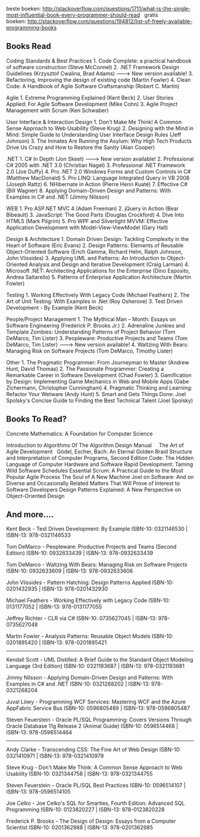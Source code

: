 beste boeken: http://stackoverflow.com/questions/1711/what-is-the-single-most-influential-book-every-programmer-should-read
 
gratis boeken: http://stackoverflow.com/questions/194812/list-of-freely-available-programming-books



Books Read
----------

Coding Standards & Best Practices
	1. Code Complete: a practical handbook of software construction (Steve McConnel)
	2. .NET Framework Design Guidelines (Krzysztof Cwalina, Brad Adams) ---> New version available!
	3. Refactoring, Improving the design of existing code (Martin Fowler)
	4. Clean Code: A Handbook of Agile Software Craftsmanship (Robert C. Martin)

Agile
	1. Extreme Programming Explained (Kent Beck)
	2. User Stories Applied: For Agile Software Development (Mike Cohn)
	3. Agile Project Management with Scrum (Ken Schwaber)

User Interface & Interaction Design
	1. Don't Make Me Think! A Common Sense Approach to Web Usability (Steve Krug)
	2. Designing with the Mind in Mind: Simple Guide to Understanding User Interface Design Rules (Jeff Johnson)
	3. The Inmates Are Running the Asylum: Why High Tech Products Drive Us Crazy and How to Restore the Sanity (Alan Cooper)

.NET
	1. C# In Depth (Jon Skeet)                                                          ---> New version available!
	2. Professional C# 2005 with .NET 3.0 (Christian Nagel)
	3. Professional .NET Framework 2.0 (Joe Duffy)
	4. Pro .NET 2.0 Windows Forms and Custom Controls in C# (Matthew MacDonald)
	5. Pro LINQ: Language Integrated Query in VB 2008 (Joseph Rattz)
	6. NHibernate in Action (Pierre Henri Kuaté)
	7. Effective C# (Bill Wagner)
	8. Applying Domain-Driven Design and Patterns: With Examples in C# and .NET (Jimmy Nilsson)

WEB
	1. Pro ASP.NET MVC 4 (Adam Freeman)
	2. jQuery in Action (Bear Bibeault)
	3. JavaScript: The Good Parts (Douglas Crockford)
	4. Dive Into HTML5 (Mark Pilgrim)
	5. Pro WPF and Silverlight MVVM: Effective Application Development with Model-View-ViewModel (Gary Hall)

Design & Architecture
	1. Domain Driven Design: Tackling Complexity in the Heart of Software (Eric Evans)
	2. Design Patterns: Elements of Reusable Object-Oriented Software (Erich Gamma, Richard Helm, Ralph Johnson, John Vlissides)
	3. Applying UML and Patterns: An Introduction to Object-Oriented Analysis and Design and Iterative Development (Craig Larman)
	4. Microsoft .NET: Architecting Applications for the Enterprise (Dino Esposito, Andrea Saltarello)
	5. Patterns of Enterprise Application Architecture (Martin Fowler)

Testing
	1. Working Effectively With Legacy Code (Michael Feathers)
	2. The Art of Unit Testing: With Examples in .Net (Roy Osherove)
	3. Test Driven Development - By Example (Kent Beck)

People/Project Management
	1. The Mythical Man – Month: Essays on Software Engineering (Frederick P. Brooks Jr.)
	2. Adrenaline Junkies and Template Zombies: Understanding Patterns of Project Behavior (Tom DeMarco, Tim Lister)
	3. Peopleware: Productive Projects and Teams (Tom DeMarco, Tim Lister) ---> New version available!
	4. Waltzing With Bears: Managing Risk on Software Projects (Tom DeMarco, Timothy Lister)

Other
	1. The Pragmatic Programmer: From Journeyman to Master (Andrew Hunt, David Thomas)
	2. The Passionate Programmer: Creating a Remarkable Career in Software Development (Chad Fowler)
	3. Gamification by Design: Implementing Game Mechanics in Web and Mobile Apps (Gabe Zichermann, Christopher Cunningham)
	4. Pragmatic Thinking and Learning: Refactor Your Wetware (Andy Hunt)
	5. Smart and Gets Things Done: Joel Spolsky's Concise Guide to Finding the Best Technical Talent (Joel Spolsky)




Books To Read?
--------------

Concrete Mathematics: A Foundation for Computer Science

Introduction to Algorithms
Of The Algorithm Design Manual
 
 
The Art of Agile Development
 
Gödel, Escher, Bach: An Eternal Golden Braid
Structure and Interpretation of Computer Programs, Second Edition
Code: The Hidden Language of Computer Hardware and Software
Rapid Development: Taming Wild Software Schedules
Essential Scrum: A Practical Guide to the Most Popular Agile Process
The Soul of A New Machine
Joel on Software: And on Diverse and Occasionally Related Matters That Will Prove of Interest to Software Developers
Design Patterns Explained: A New Perspective on Object-Oriented Design


And more....
------------


Kent Beck - Test Driven Development: By Example
ISBN-10: 0321146530 | ISBN-13: 978-0321146533

Tom DeMarco - Peopleware: Productive Projects and Teams (Second Edition)
ISBN-10: 0932633439 | ISBN-13: 978-0932633439

Tom DeMarco - Waltzing With Bears: Managing Risk on Software Projects
ISBN-10: 0932633609  | ISBN-13: 978-0932633606

John Vlissides - Pattern Hatching: Design Patterns Applied
ISBN-10: 0201432935  | ISBN-13: 978-0201432930  

Michael Feathers - Working Effectively with Legacy Code
ISBN-10: 0131177052 | ISBN-13: 978-0131177055

Jeffrey Richter - CLR via C#
ISBN-10: 0735627045 | ISBN-13: 978-0735627048

Martin Fowler - Analysis Patterns: Reusable Object Models
ISBN-10: 0201895420 | ISBN-13: 978-0201895421

----------------------------------------------------------------------------------------------------------------

Kendall Scott - UML Distilled: A Brief Guide to the Standard Object Modeling Language (3rd Edition)
ISBN-10: 0321193687 | ISBN-13: 978-0321193681

Jimmy Nilsson - Applying Domain-Driven Design and Patterns: With Examples in C# and .NET
ISBN-10: 0321268202 | ISBN-13: 978-0321268204

Juval Löwy - Programming WCF Services: Mastering WCF and the Azure AppFabric Service Bus
ISBN-10: 0596805489 | ISBN-13: 978-0596805487

Steven Feuerstein - Oracle PL/SQL Programming: Covers Versions Through Oracle Database 11g Release 2 (Animal Guide)
ISBN-10: 0596514468 | ISBN-13: 978-0596514464


----------------------------------------------------------------------------------------------------------------


Andy Clarke - Transcending CSS: The Fine Art of Web Design
ISBN-10: 0321410971  | ISBN-13: 978-0321410979

Steve Krug - Don't Make Me Think: A Common Sense Approach to Web Usability
ISBN-10: 0321344758 | ISBN-13: 978-0321344755

Steven Feuerstein - Oracle PL/SQL Best Practices
ISBN-10: 0596514107 | ISBN-13: 978-0596514105

Joe Celko - Joe Celko's SQL for Smarties, Fourth Edition: Advanced SQL Programming
ISBN-10: 0123820227  | ISBN-13: 978-0123820228

Frederick P. Brooks - The Design of Design: Essays from a Computer Scientist
ISBN-10: 0201362988 | ISBN-13: 978-0201362985
